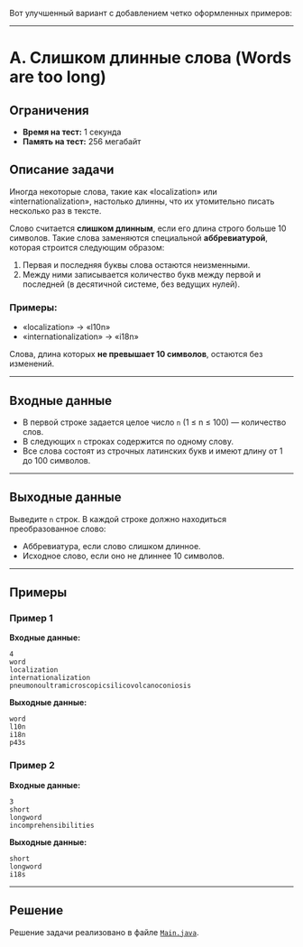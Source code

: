 Вот улучшенный вариант с добавлением четко оформленных примеров:

---

# A. Слишком длинные слова (Words are too long)

## Ограничения
- **Время на тест:** 1 секунда
- **Память на тест:** 256 мегабайт

## Описание задачи

Иногда некоторые слова, такие как «localization» или «internationalization», настолько длинны, что их утомительно писать несколько раз в тексте.

Слово считается **слишком длинным**, если его длина строго больше 10 символов. Такие слова заменяются специальной **аббревиатурой**, которая строится следующим образом:
1. Первая и последняя буквы слова остаются неизменными.
2. Между ними записывается количество букв между первой и последней (в десятичной системе, без ведущих нулей).

### Примеры:
- «localization» -> «l10n»
- «internationalization» -> «i18n»

Слова, длина которых **не превышает 10 символов**, остаются без изменений.

---

## Входные данные

- В первой строке задается целое число `n` (1 ≤ n ≤ 100) — количество слов.
- В следующих `n` строках содержится по одному слову.
- Все слова состоят из строчных латинских букв и имеют длину от 1 до 100 символов.

---

## Выходные данные

Выведите `n` строк. В каждой строке должно находиться преобразованное слово:
- Аббревиатура, если слово слишком длинное.
- Исходное слово, если оно не длиннее 10 символов.

---

## Примеры

### Пример 1
**Входные данные:**
```
4
word
localization
internationalization
pneumonoultramicroscopicsilicovolcanoconiosis
```

**Выходные данные:**
```
word
l10n
i18n
p43s
```

### Пример 2
**Входные данные:**
```
3
short
longword
incomprehensibilities
```

**Выходные данные:**
```
short
longword
i18s
```

---

## Решение

Решение задачи реализовано в файле [`Main.java`](./Main.java).